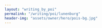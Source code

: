 ```yaml
---
layout: "writing_by_poi"
permalink: "/writing/poi/lunenburg"
header-img: "assets/owner/hero/pois-bg.jpg"
---
```

